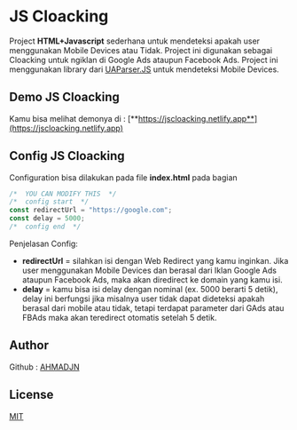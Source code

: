 # JS Cloacking

Project **HTML+Javascript** sederhana untuk mendeteksi apakah user menggunakan Mobile Devices atau Tidak. Project ini digunakan sebagai Cloacking untuk ngiklan di Google Ads ataupun Facebook Ads. Project ini menggunakan library dari [UAParser.JS](https://github.com/faisalman/ua-parser-js) untuk mendeteksi Mobile Devices.

## Demo JS Cloacking

Kamu bisa melihat demonya di : [**https://jscloacking.netlify.app**](https://jscloacking.netlify.app)

## Config JS Cloacking

Configuration bisa dilakukan pada file **index.html** pada bagian
```Javascript
/*  YOU CAN MODIFY THIS  */
/*  config start  */
const redirectUrl = "https://google.com";
const delay = 5000;
/*  config end  */
```
Penjelasan Config:
- **redirectUrl** = silahkan isi dengan Web Redirect yang kamu inginkan. Jika user menggunakan Mobile Devices dan berasal dari Iklan Google Ads ataupun Facebook Ads, maka akan diredirect ke domain yang kamu isi.
- **delay** = kamu bisa isi delay dengan nominal (ex. 5000 berarti 5 detik), delay ini berfungsi jika misalnya user tidak dapat dideteksi apakah berasal dari mobile atau tidak, tetapi terdapat parameter dari GAds atau FBAds maka akan teredirect otomatis setelah 5 detik.

## Author

Github : [AHMADJN](https://github.com/ahmadjn)
## License

[MIT](https://choosealicense.com/licenses/mit/)
